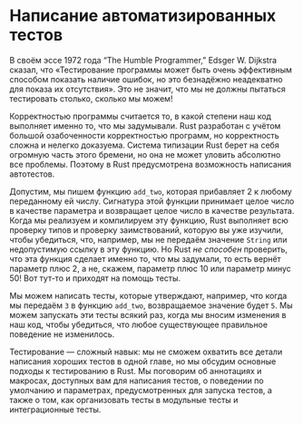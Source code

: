 # Написание автоматизированных тестов

В своём эссе 1972 года “The Humble Programmer,” Edsger W. Dijkstra сказал, что «Тестирование программы может быть очень эффективным способом показать наличие ошибок, но это безнадёжно неадекватно для показа их отсутствия». Это не значит, что мы не должны пытаться тестировать столько, сколько мы можем!

Корректностью программы считается то, в какой степени наш код выполняет именно то, что мы задумывали. Rust разработан с учётом большой озабоченности корректностью программ, но корректность сложна и нелегко доказуема. Система типизации Rust берет на себя огромную часть этого бремени, но она не может уловить абсолютно все проблемы. Поэтому в Rust предусмотрена возможность написания автотестов.

Допустим, мы пишем функцию `add_two`, которая прибавляет 2 к любому переданному ей числу. Сигнатура этой функции принимает целое число в качестве параметра и возвращает целое число в качестве результата. Когда мы реализуем и компилируем эту функцию, Rust выполняет всю проверку типов и проверку заимствований, которую вы уже изучили, чтобы убедиться, что, например, мы не передаём значение `String` или недопустимую ссылку в эту функцию. Но Rust *не способен* проверить, что эта функция сделает именно то, что мы задумали, то есть вернёт параметр плюс 2, а не, скажем, параметр плюс 10 или параметр минус 50! Вот тут-то и приходят на помощь тесты.

Мы можем написать тесты, которые утверждают, например, что когда мы передаём `3` в функцию `add_two`, возвращаемое значение будет `5`. Мы можем запускать эти тесты всякий раз, когда мы вносим изменения в наш код, чтобы убедиться, что любое существующее правильное поведение не изменилось.

Тестирование — сложный навык: мы не сможем охватить все детали написания хороших тестов в одной главе, но мы обсудим основные подходы к тестированию в Rust. Мы поговорим об аннотациях и макросах, доступных вам для написания тестов, о поведении по умолчанию и параметрах, предусмотренных для запуска тестов, а также о том, как организовать тесты в модульные тесты и интеграционные тесты.
